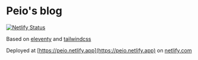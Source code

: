 # Peio's blog

[![Netlify Status](https://api.netlify.com/api/v1/badges/0e914f95-8c9e-45b0-9dc8-3aa4a6acfd93/deploy-status)](https://app.netlify.com/sites/clever-albattani-e47318/deploys)


Based on [eleventy](https://www.11ty.dev/) and [tailwindcss](https://tailwindcss.com)

Deployed at [https://peio.netlify.app](https://peio.netlify.app) on [netlify.com](netlify.com)
